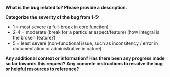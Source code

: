 **What is the bug related to? Please provide a description.**&nbsp;  

**Categorize the severity of the bug from 1-5:**
* 1 = most severe (a full-break in core function)
* 2-4 = moderate (break for a particular aspect/feature) (how integral is the broken feature?)
* 5 = least severe (non-functional issue, such as inconsitency / error in documentation or administrative in nature)&nbsp;   

**Any additional context or information? Has there been any progress made so far towards this request? Any concrete instructions to resolve the bug or helpful resources to reference?**

